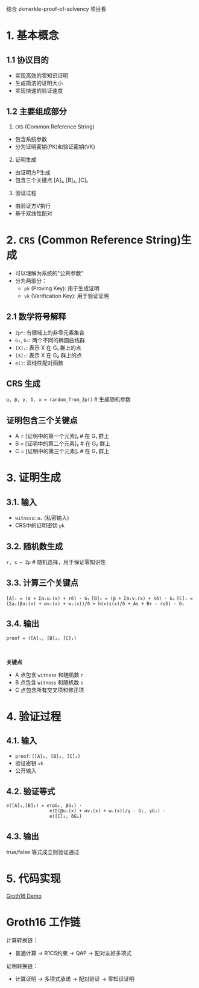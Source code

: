 结合 zkmerkle-proof-of-solvency 项目看
# 1. 基本概念
## 1.1 协议目的
  - 实现高效的零知识证明
  - 生成简洁的证明大小
  - 实现快速的验证速度
## 1.2 主要组成部分
1. `CRS` (Common Reference String)
  - 包含系统参数
  - 分为证明密钥(PK)和验证密钥(VK)
2. 证明生成
  - 由证明方P生成
  - 包含三个关键点 [A]₁, [B]₂, [C]₁
3. 验证过程
  - 由验证方V执行
  - 基于双线性配对
# 2. `CRS` (Common Reference String)生成
- 可以理解为系统的"公共参数"
- 分为两部分：
  - `pk` (Proving Key): 用于生成证明
  - `vk` (Verification Key): 用于验证证明
## 2.1 数学符号解释
- `Zp*`: 有限域上的非零元素集合
- `G₁`, `G₂`: 两个不同的椭圆曲线群
- `[X]₁`: 表示 X 在 G₁ 群上的点
- `[X]₂`: 表示 X 在 G₂ 群上的点
- `e()`: 双线性配对函数

## CRS 生成
`α, β, γ, δ, x = random_from_Zp()`  # 生成随机参数

## 证明包含三个关键点
- A = [证明中的第一个元素]₁    # 在 G₁ 群上
- B = [证明中的第二个元素]₂    # 在 G₂ 群上
- C = [证明中的第三个元素]₁    # 在 G₁ 群上

# 3. 证明生成
## 3.1. 输入
- `witness`: `aᵢ` (私密输入)
- CRS中的证明密钥 `pk`

## 3.2. 随机数生成
`r, s ← Zp`  # 随机选择，用于保证零知识性

## 3.3. 计算三个关键点
```[A]₁ = (α + Σaᵢuᵢ(x) + rδ) · G₁```
```[B]₂ = (β + Σaᵢvᵢ(x) + sδ) · G₂```
```[C]₁ = (Σaᵢ(βuᵢ(x) + αvᵢ(x) + wᵢ(x))/δ + h(x)z(x)/δ + As + Br - rsδ) · G₁```

## 3.4. 输出
```proof = ([A]₁, [B]₂, [C]₁)```

<br/>

**关键点**
- A 点包含 `witness` 和随机数 `r`
- B 点包含 `witness` 和随机数 `s`
- C 点包含所有交叉项和修正项

# 4. 验证过程
## 4.1. 输入
- `proof`: `([A]₁, [B]₂, [C]₁)`
- 验证密钥 `vk`
- 公开输入
## 4.2. 验证等式
```
e([A]₁,[B]₂) = e(αG₁, βG₂) · 
                e(Σ(βuᵢ(x) + αvᵢ(x) + wᵢ(x))/γ · G₁, γG₂) · 
                e([C]₁, δG₂)
```
## 4.3. 输出
true/false  等式成立则验证通过

# 5. 代码实现
[Groth16 Demo](./groth16/groth16.go)

# Groth16 工作链
计算转换链：
- 普通计算 
→ R1CS约束 
→ QAP 
→ 配对友好多项式

证明转换链：
- 计算证明 
→ 多项式承诺 
→ 配对验证 
→ 零知识证明
